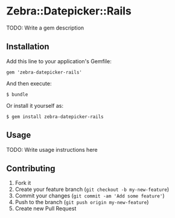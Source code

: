 # Zebra::Datepicker::Rails

TODO: Write a gem description

## Installation

Add this line to your application's Gemfile:

    gem 'zebra-datepicker-rails'

And then execute:

    $ bundle

Or install it yourself as:

    $ gem install zebra-datepicker-rails

## Usage

TODO: Write usage instructions here

## Contributing

1. Fork it
2. Create your feature branch (`git checkout -b my-new-feature`)
3. Commit your changes (`git commit -am 'Add some feature'`)
4. Push to the branch (`git push origin my-new-feature`)
5. Create new Pull Request
